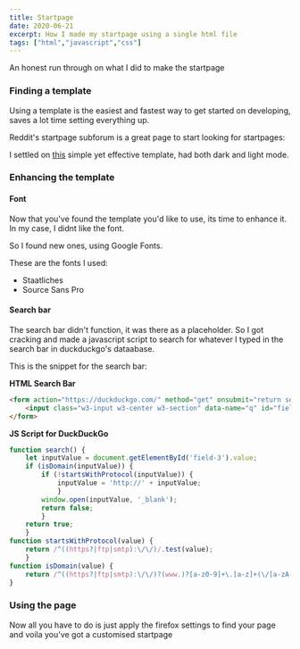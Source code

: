 ```yaml
---
title: Startpage
date: 2020-06-21
excerpt: How I made my startpage using a single html file
tags: ["html","javascript","css"]
---
```

An honest run through on what I did to make the startpage

### Finding a template 
Using a template is the easiest and fastest way to get started on developing, saves a lot time setting everything up.

Reddit's startpage subforum is a great page to start looking for startpages:

I settled on [this](https://www.reddit.com/r/startpages/comments/hca1dj/simple_light_startpage/) simple yet effective template, had both dark and light mode. 

### Enhancing the template

#### Font
Now that you've found the template you'd like to use, its time to enhance it. In my case, I didnt like the font.

So I found new ones, using Google Fonts.

These are the fonts I used:
- Staatliches
- Source Sans Pro

#### Search bar
The search bar didn't function, it was there as a placeholder. So I got cracking and made a javascript script to search for whatever I typed in the search bar in duckduckgo's dataabase.

This is the snippet for the search bar:

**HTML Search Bar**
```html
<form action="https://duckduckgo.com/" method="get" onsubmit="return search()" id"ddg-search" action="https://www.duckduckgo.com/search" autocomplete="off">
    <input class="w3-input w3-center w3-section" data-name="q" id="field-3" maxlength="256" type="text" name="q" placeholder="Search" />
</form>

```

**JS Script for DuckDuckGo**
```javascript
function search() {
    let inputValue = document.getElementById('field-3').value;
    if (isDomain(inputValue)) {
        if (!startsWithProtocol(inputValue)) {
            inputValue = 'http://' + inputValue;
            }
        window.open(inputValue, '_blank');
        return false;
        } 
    return true;
    }
function startsWithProtocol(value) {
    return /^((https?|ftp|smtp):\/\/)/.test(value);
    }
function isDomain(value) {
    return /^((https?|ftp|smtp):\/\/)?(www.)?[a-z0-9]+\.[a-z]+(\/[a-zA-Z0-9#]+\/?)*$/.test(value);
}
```

### Using the page

Now all you have to do is just apply the firefox settings to find your page and voila you've got a customised startpage
